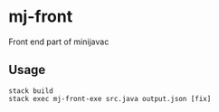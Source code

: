 # mj-front

Front end part of minijavac

## Usage

```
stack build
stack exec mj-front-exe src.java output.json [fix]
```
